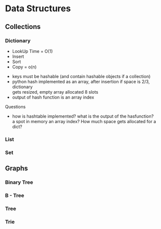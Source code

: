 # Data Structures

## Collections

### Dictionary

- LookUp Time = O(1)
- Insert
- Sort
- Copy = o(n)

* keys must be hashable (and contain hashable objects if a collection)
* python hash implemented as an array, after insertion if space is 2/3, dictionary \
    gets resized, empty array allocated 8 slots
* output of hash function is an array index


Questions

- how is hashtable implemented? what is the output of the hasfunction? \
    a spot in memory an array index? How much space gets allocated for a dict?


### List

### Set

## Graphs

### Binary Tree

### B - Tree

### Tree

### Trie


